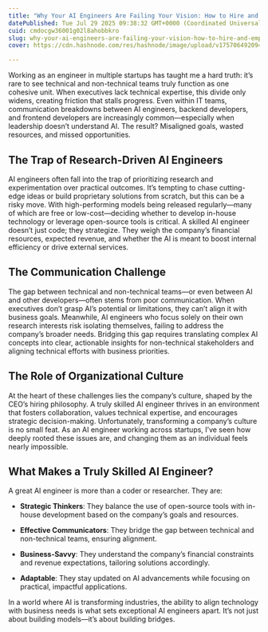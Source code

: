 ```yaml
---
title: "Why Your AI Engineers Are Failing Your Vision: How to Hire and Empower Truly Skilled AI Talent"
datePublished: Tue Jul 29 2025 09:38:32 GMT+0000 (Coordinated Universal Time)
cuid: cmdocgw36001g02l8ahobbkro
slug: why-your-ai-engineers-are-failing-your-vision-how-to-hire-and-empower-truly-skilled-ai-talent
cover: https://cdn.hashnode.com/res/hashnode/image/upload/v1757064920943/d3723f6a-c2c6-4c37-b55e-e8ac97205f84.png

---
```


Working as an engineer in multiple startups has taught me a hard truth: it’s rare to see technical and non-technical teams truly function as one cohesive unit. When executives lack technical expertise, this divide only widens, creating friction that stalls progress. Even within IT teams, communication breakdowns between AI engineers, backend developers, and frontend developers are increasingly common—especially when leadership doesn’t understand AI. The result? Misaligned goals, wasted resources, and missed opportunities.

## The Trap of Research-Driven AI Engineers

AI engineers often fall into the trap of prioritizing research and experimentation over practical outcomes. It’s tempting to chase cutting-edge ideas or build proprietary solutions from scratch, but this can be a risky move. With high-performing models being released regularly—many of which are free or low-cost—deciding whether to develop in-house technology or leverage open-source tools is critical. A skilled AI engineer doesn’t just code; they strategize. They weigh the company’s financial resources, expected revenue, and whether the AI is meant to boost internal efficiency or drive external services.

## The Communication Challenge

The gap between technical and non-technical teams—or even between AI and other developers—often stems from poor communication. When executives don’t grasp AI’s potential or limitations, they can’t align it with business goals. Meanwhile, AI engineers who focus solely on their own research interests risk isolating themselves, failing to address the company’s broader needs. Bridging this gap requires translating complex AI concepts into clear, actionable insights for non-technical stakeholders and aligning technical efforts with business priorities.

## The Role of Organizational Culture

At the heart of these challenges lies the company’s culture, shaped by the CEO’s hiring philosophy. A truly skilled AI engineer thrives in an environment that fosters collaboration, values technical expertise, and encourages strategic decision-making. Unfortunately, transforming a company’s culture is no small feat. As an AI engineer working across startups, I’ve seen how deeply rooted these issues are, and changing them as an individual feels nearly impossible.

## What Makes a Truly Skilled AI Engineer?

A great AI engineer is more than a coder or researcher. They are:

* **Strategic Thinkers**: They balance the use of open-source tools with in-house development based on the company’s goals and resources.
    
* **Effective Communicators**: They bridge the gap between technical and non-technical teams, ensuring alignment.
    
* **Business-Savvy**: They understand the company’s financial constraints and revenue expectations, tailoring solutions accordingly.
    
* **Adaptable**: They stay updated on AI advancements while focusing on practical, impactful applications.
    

In a world where AI is transforming industries, the ability to align technology with business needs is what sets exceptional AI engineers apart. It’s not just about building models—it’s about building bridges.